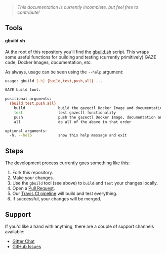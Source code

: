 > _This documentation is currently incomplete, but feel free to contribute!_

## Tools

#### gbuild.sh
At the root of this repository you'll find the [gbuild.sh](https://github.com/monokal/GAZE/blob/master/gbuild.sh) script. This wraps some useful functions for building and testing (currently primitively) GAZE code, Docker Images, documentation, etc.

As always, usage can be seen using the `--help` argument:
```bash
usage: gbuild [-h] {build,test,push,all} ...

GAZE build tool.

positional arguments:
  {build,test,push,all}
    build               build the gazectl Docker Image and documentation
    test                test gazectl functionality
    push                push the gazectl Docker Image, documentation and code
    all                 do all of the above in that order

optional arguments:
  -h, --help            show this help message and exit
```

## Steps
The development process currently goes something like this:
1. Fork this repository.
2. Make your changes.
3. Use the `gbuild` tool (see above) to `build` and `test` your changes locally.
4. Open a [Pull Request](https://github.com/monokal/gaze/pulls).
5. Our [Travis CI pipeline](https://travis-ci.org/monokal/GAZE) will build and test everything.
6. If successful, your changes will be merged.

## Support
If you'd like a hand with anything, there are a couple of support channels available:

* [Gitter Chat](https://gitter.im/gaze-tomc/)
* [GitHub Issues](https://github.com/monokal/GAZE/issues)
